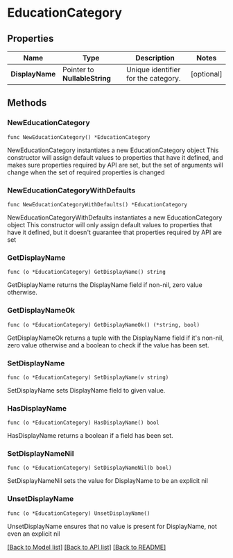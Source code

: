 # EducationCategory

## Properties

Name | Type | Description | Notes
------------ | ------------- | ------------- | -------------
**DisplayName** | Pointer to **NullableString** | Unique identifier for the category. | [optional] 

## Methods

### NewEducationCategory

`func NewEducationCategory() *EducationCategory`

NewEducationCategory instantiates a new EducationCategory object
This constructor will assign default values to properties that have it defined,
and makes sure properties required by API are set, but the set of arguments
will change when the set of required properties is changed

### NewEducationCategoryWithDefaults

`func NewEducationCategoryWithDefaults() *EducationCategory`

NewEducationCategoryWithDefaults instantiates a new EducationCategory object
This constructor will only assign default values to properties that have it defined,
but it doesn't guarantee that properties required by API are set

### GetDisplayName

`func (o *EducationCategory) GetDisplayName() string`

GetDisplayName returns the DisplayName field if non-nil, zero value otherwise.

### GetDisplayNameOk

`func (o *EducationCategory) GetDisplayNameOk() (*string, bool)`

GetDisplayNameOk returns a tuple with the DisplayName field if it's non-nil, zero value otherwise
and a boolean to check if the value has been set.

### SetDisplayName

`func (o *EducationCategory) SetDisplayName(v string)`

SetDisplayName sets DisplayName field to given value.

### HasDisplayName

`func (o *EducationCategory) HasDisplayName() bool`

HasDisplayName returns a boolean if a field has been set.

### SetDisplayNameNil

`func (o *EducationCategory) SetDisplayNameNil(b bool)`

 SetDisplayNameNil sets the value for DisplayName to be an explicit nil

### UnsetDisplayName
`func (o *EducationCategory) UnsetDisplayName()`

UnsetDisplayName ensures that no value is present for DisplayName, not even an explicit nil

[[Back to Model list]](../README.md#documentation-for-models) [[Back to API list]](../README.md#documentation-for-api-endpoints) [[Back to README]](../README.md)


